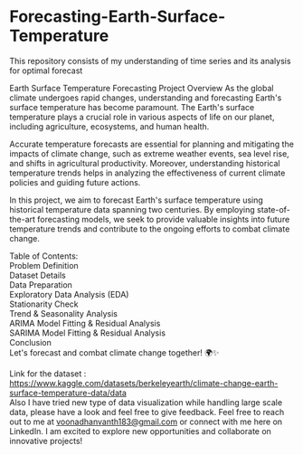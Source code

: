 # Forecasting-Earth-Surface-Temperature
This repository consists of my understanding of time series and its analysis for optimal forecast

Earth Surface Temperature Forecasting Project
Overview
As the global climate undergoes rapid changes, understanding and forecasting Earth's surface temperature has become paramount. The Earth's surface temperature plays a crucial role in various aspects of life on our planet, including agriculture, ecosystems, and human health.

Accurate temperature forecasts are essential for planning and mitigating the impacts of climate change, such as extreme weather events, sea level rise, and shifts in agricultural productivity. Moreover, understanding historical temperature trends helps in analyzing the effectiveness of current climate policies and guiding future actions.

In this project, we aim to forecast Earth's surface temperature using historical temperature data spanning two centuries. By employing state-of-the-art forecasting models, we seek to provide valuable insights into future temperature trends and contribute to the ongoing efforts to combat climate change.

Table of Contents:    
Problem Definition  
Dataset Details  
Data Preparation  
Exploratory Data Analysis (EDA)  
Stationarity Check  
Trend & Seasonality Analysis  
ARIMA Model Fitting & Residual Analysis  
SARIMA Model Fitting & Residual Analysis  
Conclusion  
Let's forecast and combat climate change together! 🌍✨  


Link for the dataset : https://www.kaggle.com/datasets/berkeleyearth/climate-change-earth-surface-temperature-data/data   
Also I have tried new type of data visualization while handling large scale data, please have a look and feel free to give feedback.
Feel free to reach out to me at voonadhanvanth183@gmail.com or connect with me here on LinkedIn. I am excited to explore new opportunities and collaborate on innovative projects!

